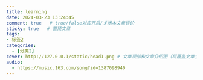 ```yaml
---
title: learning
date: 2024-03-23 13:24:45
comment: true   # true/false对应开启/关闭本文章评论
sticky: true   # 置顶文章
tags:
- 标签2
categories:
  - [分类2]
cover: http://127.0.0.1/static/head1.png # 文章顶部和文章介绍图（将覆盖文章主页轮播图）
audio:
  - https://music.163.com/song?id=1387098940
---
```

